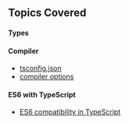 ## Topics Covered

#### Types

#### Compiler

- [tsconfig.json](http://www.typescriptlang.org/docs/handbook/tsconfig-json.html)
- [compiler options](http://www.typescriptlang.org/docs/handbook/compiler-options.html)

#### ES6 with TypeScript

- [ES6 compatibility in TypeScript](http://kangax.github.io/compat-table/es6/)